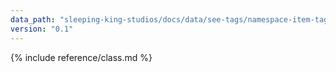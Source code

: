 ```yaml
---
data_path: "sleeping-king-studios/docs/data/see-tags/namespace-item-tag"
version: "0.1"
---
```


{% include reference/class.md %}
